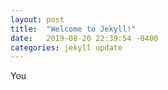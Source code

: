 ```yaml
---
layout: post
title:  "Welcome to Jekyll!"
date:   2019-08-20 22:39:54 -0400
categories: jekyll update
---
```

You
